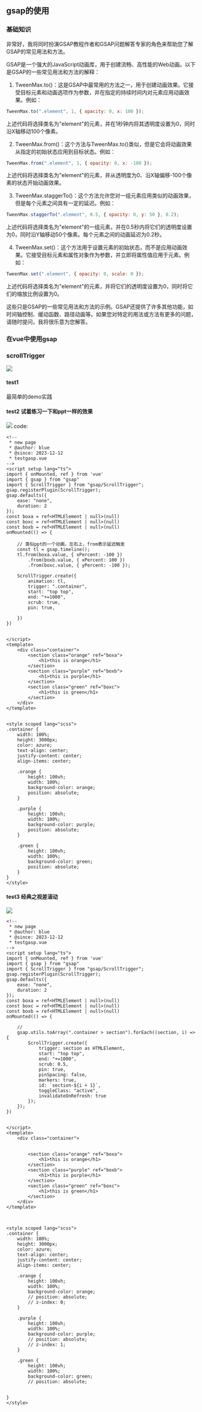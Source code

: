 ## gsap的使用

### 基础知识
非常好，我将同时扮演GSAP教程作者和GSAP问题解答专家的角色来帮助您了解GSAP的常见用法和方法。

GSAP是一个强大的JavaScript动画库，用于创建流畅、高性能的Web动画。以下是GSAP的一些常见用法和方法的解释：

1. TweenMax.to()：这是GSAP中最常用的方法之一，用于创建动画效果。它接受目标元素和动画选项作为参数，并在指定的持续时间内对元素应用动画效果。例如：

```javascript
TweenMax.to(".element", 1, { opacity: 0, x: 100 });
```

上述代码将选择类名为"element"的元素，并在1秒钟内将其透明度设置为0，同时沿X轴移动100个像素。

2. TweenMax.from()：这个方法与TweenMax.to()类似，但是它会将动画效果从指定的初始状态应用到目标状态。例如：

```javascript
TweenMax.from(".element", 1, { opacity: 0, x: -100 });
```

上述代码将选择类名为"element"的元素，并从透明度为0、沿X轴偏移-100个像素的状态开始动画效果。

3. TweenMax.staggerTo()：这个方法允许您对一组元素应用类似的动画效果，但是每个元素之间具有一定的延迟。例如：

```javascript
TweenMax.staggerTo(".element", 0.5, { opacity: 0, y: 50 }, 0.2);
```

上述代码将选择类名为"element"的一组元素，并在0.5秒内将它们的透明度设置为0，同时沿Y轴移动50个像素。每个元素之间的动画延迟为0.2秒。

4. TweenMax.set()：这个方法用于设置元素的初始状态，而不是应用动画效果。它接受目标元素和属性对象作为参数，并立即将属性值应用于元素。例如：

```javascript
TweenMax.set(".element", { opacity: 0, scale: 0 });
```

上述代码将选择类名为"element"的元素，并将它们的透明度设置为0，同时将它们的缩放比例设置为0。

这些只是GSAP的一些常见用法和方法的示例。GSAP还提供了许多其他功能，如时间轴控制、缓动函数、路径动画等。如果您对特定的用法或方法有更多的问题，请随时提问，我将很乐意为您解答。

### 在vue中使用gsap

### scrollTrigger
![](images/20231212181535.png)
#### test1
最简单的demo实践


#### test2 试着练习一下和ppt一样的效果
![](images/20231212210610.png)
code:
```vue  
<!--
 * new page
 * @author: blue
 * @since: 2023-12-12
 * testgasp.vue
-->
<script setup lang="ts">
import { onMounted, ref } from 'vue'
import { gsap } from "gsap"
import { ScrollTrigger } from "gsap/ScrollTrigger";
gsap.registerPlugin(ScrollTrigger);
gsap.defaults({
    ease: "none",
    duration: 2
});
const boxa = ref<HTMLElement | null>(null)
const boxc = ref<HTMLElement | null>(null)
const boxb = ref<HTMLElement | null>(null)
onMounted(() => {

    // 类似ppt的一个动画，左右上，from表示延迟触发
    const tl = gsap.timeline();
    tl.from(boxa.value, { xPercent: -100 })
        .from(boxb.value, { xPercent: 100 })
        .from(boxc.value, { yPercent: -100 });

    ScrollTrigger.create({
        animation: tl,
        trigger: ".container",
        start: "top top",
        end: "+=1000",
        scrub: true,
        pin: true,

    })
})


</script>
<template>
    <div class="container">
        <section class="orange" ref="boxa">
            <h1>this is orange</h1>
        </section>
        <section class="purple" ref="boxb">
            <h1>this is purple</h1>
        </section>
        <section class="green" ref="boxc">
            <h1>this is green</h1>
        </section>
    </div>
</template>


<style scoped lang="scss">
.container {
    width: 100%;
    height: 3000px;
    color: azure;
    text-align: center;
    justify-content: center;
    align-items: center;

    .orange {
        height: 100vh;
        width: 100%;
        background-color: orange;
        position: absolute;
    }

    .purple {
        height: 100vh;
        width: 100%;
        background-color: purple;
        position: absolute;
    }

    .green {
        height: 100vh;
        width: 100%;
        background-color: green;
        position: absolute;
    }
}
</style>
```


#### test3 经典之视差滚动

![](images/20231212214003.png)

```vue  
<!--
 * new page
 * @author: blue
 * @since: 2023-12-12
 * testgasp.vue
-->
<script setup lang="ts">
import { onMounted, ref } from 'vue'
import { gsap } from "gsap"
import { ScrollTrigger } from "gsap/ScrollTrigger";
gsap.registerPlugin(ScrollTrigger);
gsap.defaults({
    ease: "none",
    duration: 2
});
const boxa = ref<HTMLElement | null>(null)
const boxc = ref<HTMLElement | null>(null)
const boxb = ref<HTMLElement | null>(null)
onMounted(() => {

    // 
    gsap.utils.toArray(".container > section").forEach((section, i) => {
        ScrollTrigger.create({
            trigger: section as HTMLElement,
            start: "top top",
            end: "+=1000",
            scrub: 0.5,
            pin: true,
            pinSpacing: false,
            markers: true,
            id: `section-${i + 1}`,
            toggleClass: "active",
            invalidateOnRefresh: true
        });
    });
})


</script>
<template>
    <div class="container">


        <section class="orange" ref="boxa">
            <h1>this is orange</h1>
        </section>
        <section class="purple" ref="boxb">
            <h1>this is purple</h1>
        </section>
        <section class="green" ref="boxc">
            <h1>this is green</h1>
        </section>
    </div>
</template>



<style scoped lang="scss">
.container {
    width: 100%;
    height: 3000px;
    color: azure;
    text-align: center;
    justify-content: center;
    align-items: center;

    .orange {
        height: 100vh;
        width: 100%;
        background-color: orange;
        // position: absolute;
        // z-index: 0;
    }

    .purple {
        height: 100vh;
        width: 100%;
        background-color: purple;
        // position: absolute;
        // z-index: 1;
    }

    .green {
        height: 100vh;
        width: 100%;
        background-color: green;
        // position: absolute;


}
</style>

```